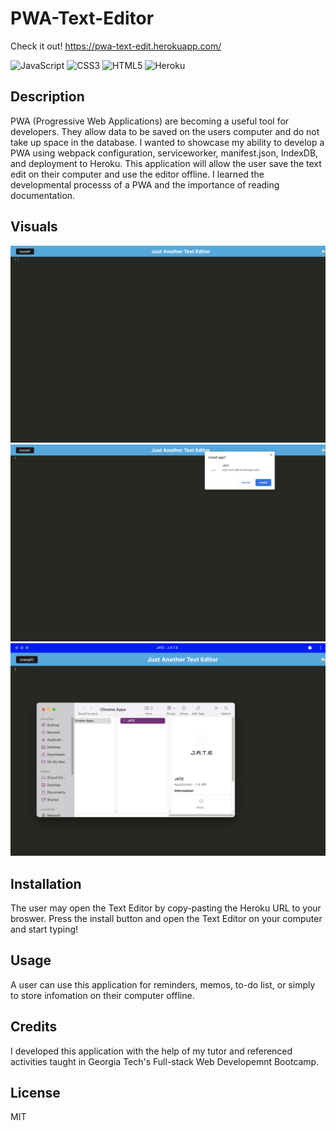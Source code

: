 # PWA-Text-Editor

Check it out!  https://pwa-text-edit.herokuapp.com/

![JavaScript](https://img.shields.io/badge/javascript-%23323330.svg?style=for-the-badge&logo=javascript&logoColor=%23F7DF1E) ![CSS3](https://img.shields.io/badge/css3-%231572B6.svg?style=for-the-badge&logo=css3&logoColor=white) ![HTML5](https://img.shields.io/badge/html5-%23E34F26.svg?style=for-the-badge&logo=html5&logoColor=white) ![Heroku](https://img.shields.io/badge/heroku-%23430098.svg?style=for-the-badge&logo=heroku&logoColor=white)

## Description
PWA (Progressive Web Applications) are becoming a useful tool for developers. They allow data to be saved on the users computer and do not take up space in the database.
I wanted to showcase my ability to develop a PWA using webpack configuration, serviceworker, manifest.json, IndexDB, and deployment to Heroku.
This application will allow the user save the text edit on their computer and use the editor offline.
I learned the developmental processs of a PWA and the importance of reading documentation.

## Visuals
<img src="/images/landingpage.png" alt="landing page from heroku"/>
<img src="/images/installationpromptbox.png" alt="install prompt box"/>
<img src="/images/downloadedtodesktop.png" alt="downloaded to desktop"/>


## Installation
The user may open the Text Editor by copy-pasting the Heroku URL to your broswer. Press the install button and open the Text Editor on your computer and start typing!

## Usage
A user can use this application for reminders, memos, to-do list, or simply to store infomation on their computer offline.

## Credits
I developed this application with the help of my tutor and referenced activities taught in Georgia Tech's Full-stack Web Developemnt Bootcamp.

## License
MIT

